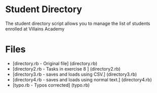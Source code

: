 # Student Directory #

The student directory script allows you to manage the list of students enrolled at Villains Academy

# Files #
* [directory.rb - Original file] (directory.rb)
* [directory2.rb - Tasks in exercise 8 ] (directory2.rb)
* [directory3.rb - saves and loads using CSV.] (directory3.rb)
* [directory4.rb - saves and loads using normal text.] (directory4.rb)
* [typo.rb - Typos corrected] (typo.rb)
